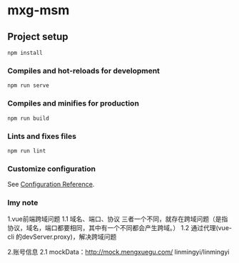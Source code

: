 # mxg-msm

## Project setup
```
npm install
```

### Compiles and hot-reloads for development
```
npm run serve
```

### Compiles and minifies for production
```
npm run build
```

### Lints and fixes files
```
npm run lint
```

### Customize configuration
See [Configuration Reference](https://cli.vuejs.org/config/).


### lmy note
1.vue前端跨域问题
  1.1 域名、端口、协议 三者一个不同，就存在跨域问题（是指协议，域名，端口都要相同，其中有一个不同都会产生跨域。）
  1.2 通过代理(vue-cli 的devServer.proxy)，解决跨域问题 
  
2.账号信息
  2.1 mockData：http://mock.mengxuegu.com/ linmingyi/linmingyi
   
